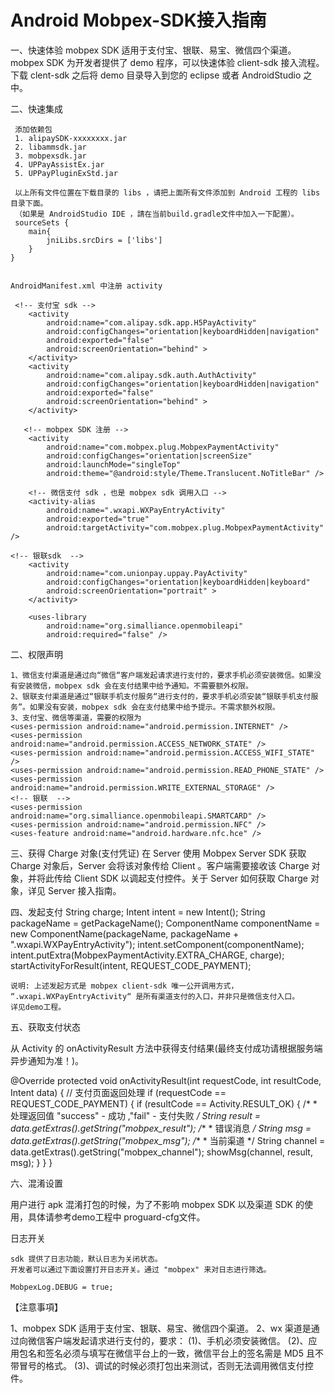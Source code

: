 Android Mobpex-SDK接入指南
========================

 一、快速体验
    mobpex SDK 适用于支付宝、银联、易宝、微信四个渠道。
    mobpex SDK 为开发者提供了 demo 程序，可以快速体验 client-sdk 接入流程。下载 clent-sdk 之后将 demo 目录导入到您的 eclipse 或者 AndroidStudio 之中。
 

二、快速集成

     添加依赖包
     1. alipaySDK-xxxxxxxx.jar
     2. libammsdk.jar
     3. mobpexsdk.jar
     4. UPPayAssistEx.jar
     5. UPPayPluginExStd.jar
    
     以上所有文件位置在下载目录的 libs ，请把上面所有文件添加到 Android 工程的 libs目录下面。
     （如果是 AndroidStudio IDE ，請在当前build.gradle文件中加入一下配置）。 
     sourceSets {
        main{
            jniLibs.srcDirs = ['libs']
        }
    }

    
    AndroidManifest.xml 中注册 activity
 
	 <!-- 支付宝 sdk -->
        <activity
            android:name="com.alipay.sdk.app.H5PayActivity"
            android:configChanges="orientation|keyboardHidden|navigation"
            android:exported="false"
            android:screenOrientation="behind" >
        </activity>
        <activity
            android:name="com.alipay.sdk.auth.AuthActivity"
            android:configChanges="orientation|keyboardHidden|navigation"
            android:exported="false"
            android:screenOrientation="behind" >
        </activity>

       <!-- mobpex SDK 注册 -->
        <activity
            android:name="com.mobpex.plug.MobpexPaymentActivity"
            android:configChanges="orientation|screenSize"
            android:launchMode="singleTop"
            android:theme="@android:style/Theme.Translucent.NoTitleBar" />

        <!-- 微信支付 sdk ，也是 mobpex sdk 调用入口 -->
        <activity-alias
            android:name=".wxapi.WXPayEntryActivity"
            android:exported="true"
            android:targetActivity="com.mobpex.plug.MobpexPaymentActivity" />

	<!-- 银联sdk  -->
        <activity
            android:name="com.unionpay.uppay.PayActivity"
            android:configChanges="orientation|keyboardHidden|keyboard"
            android:screenOrientation="portrait" > 
        </activity>

        <uses-library
            android:name="org.simalliance.openmobileapi"
            android:required="false" /> 

	               
二、权限声明

    1、微信支付渠道是通过向“微信“客户端发起请求进行支付的，要求手机必须安装微信。如果没有安装微信，mobpex sdk 会在支付结果中给予通知。不需要额外权限。
    2、银联支付渠道是通过“银联手机支付服务“进行支付的，要求手机必须安装“银联手机支付服务”。如果没有安装，mobpex sdk 会在支付结果中给予提示。不需求额外权限。
    3、支付宝、微信等渠道，需要的权限为
    <uses-permission android:name="android.permission.INTERNET" />
    <uses-permission android:name="android.permission.ACCESS_NETWORK_STATE" />
    <uses-permission android:name="android.permission.ACCESS_WIFI_STATE" />
    <uses-permission android:name="android.permission.READ_PHONE_STATE" />
    <uses-permission android:name="android.permission.WRITE_EXTERNAL_STORAGE" /> 
    <!-- 银联  -->
    <uses-permission android:name="org.simalliance.openmobileapi.SMARTCARD" />
    <uses-permission android:name="android.permission.NFC" />
    <uses-feature android:name="android.hardware.nfc.hce" />

三、获得 Charge 对象(支付凭证)
	在 Server 使用 Mobpex Server SDK 获取 Charge 对象后，Server 会将该对象传给 Client 。客户端需要接收该 Charge 对象，并将此传给 Client SDK 以调起支付控件。关于 Server 如何获取 Charge 对象，详见 Server 接入指南。

四、发起支付
    String charge;
    Intent intent = new Intent();
    String packageName = getPackageName();
    ComponentName componentName = new ComponentName(packageName, packageName + ".wxapi.WXPayEntryActivity");
    intent.setComponent(componentName);
    intent.putExtra(MobpexPaymentActivity.EXTRA_CHARGE, charge);
    startActivityForResult(intent, REQUEST_CODE_PAYMENT);

    说明: 上述发起方式是 mobpex client-sdk 唯一公开调用方式， “.wxapi.WXPayEntryActivity“ 是所有渠道支付的入口，并非只是微信支付入口。
    详见demo工程。
    
五、获取支付状态

  从 Activity 的 onActivityResult 方法中获得支付结果(最终支付成功请根据服务端异步通知为准！)。

   @Override
   protected void onActivityResult(int requestCode, int resultCode, Intent data) {
		// 支付页面返回处理
		if (requestCode == REQUEST_CODE_PAYMENT) {
			if (resultCode == Activity.RESULT_OK) {
				/*
				 * 处理返回值 "success" - 成功 ,"fail" - 支付失败
				 */
				String result = data.getExtras().getString("mobpex_result");
				/**
				 * 错误消息
				 */
				String msg = data.getExtras().getString("mobpex_msg");
				/**
				 * 当前渠道
				 */
				String channel = data.getExtras().getString("mobpex_channel");
				showMsg(channel, result, msg);
			}
		}
	}
 
     
    
六、混淆设置

用户进行 apk 混淆打包的时候，为了不影响 mobpex SDK 以及渠道 SDK 的使用，具体请参考demo工程中 proguard-cfg文件。 
        
日志开关

    sdk 提供了日志功能，默认日志为关闭状态。
    开发者可以通过下面设置打开日志开关。通过 "mobpex" 来对日志进行筛选。
    
    MobpexLog.DEBUG = true;
     
【注意事項】

1、mobpex SDK 适用于支付宝、银联、易宝、微信四个渠道。
2、wx 渠道是通过向微信客户端发起请求进行支付的，要求：
 (1)、手机必须安装微信。
 (2)、应用包名和签名必须与填写在微信平台上的一致，微信平台上的签名需是 MD5 且不带冒号的格式。
 (3)、调试的时候必须打包出来测试，否则无法调用微信支付控件。
    
 
            

    
